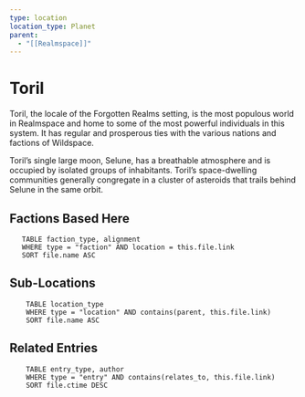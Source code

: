```yaml
---
type: location
location_type: Planet
parent:
  - "[[Realmspace]]"
---
```

# **Toril**

Toril, the locale of the Forgotten Realms setting, is the most populous world in Realmspace and home to some of the most powerful individuals in this system. It has regular and prosperous ties with the various nations and factions of Wildspace.

Toril’s single large moon, Selune, has a breathable atmosphere and is occupied by isolated groups of inhabitants. Toril’s space-dwelling communities generally congregate in a cluster of asteroids that trails behind Selune in the same orbit.

<!-- DYNAMIC:related-entries -->

## Factions Based Here

 ```dataview
    TABLE faction_type, alignment
    WHERE type = "faction" AND location = this.file.link
    SORT file.name ASC
 ```

## Sub-Locations

```dataview
    TABLE location_type
    WHERE type = "location" AND contains(parent, this.file.link)
    SORT file.name ASC
```

## Related Entries

```dataview
    TABLE entry_type, author
    WHERE type = "entry" AND contains(relates_to, this.file.link)
    SORT file.ctime DESC
```

<!-- /DYNAMIC -->
